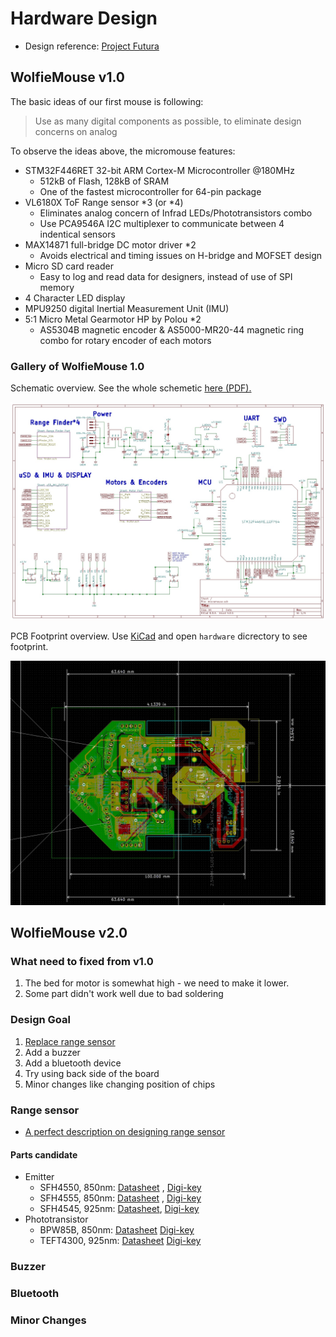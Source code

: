 # Hardware Design

* Design reference: [Project Futura](http://micromouseusa.com/?page_id=1342)

## WolfieMouse v1.0

The basic ideas of our first mouse is following:

> Use as many digital components as possible, to eliminate design concerns on analog

To observe the ideas above, the micromouse features:

* STM32F446RET 32-bit ARM Cortex-M Microcontroller @180MHz
  * 512kB of Flash, 128kB of SRAM
  * One of the fastest microcontroller for 64-pin package
* VL6180X ToF Range sensor \*3 (or \*4)
  * Eliminates analog concern of Infrad LEDs/Phototransistors combo
  * Use PCA9546A I2C multiplexer to communicate between 4 indentical sensors
* MAX14871 full-bridge DC motor driver \*2
  * Avoids electrical and timing issues on H-bridge and MOFSET design
* Micro SD card reader
  * Easy to log and read data for designers, instead of use of SPI memory
* 4 Character LED display
* MPU9250 digital Inertial Measurement Unit (IMU)
* 5:1 Micro Metal Gearmotor HP by Polou *2
  * AS5304B magnetic encoder & AS5000-MR20-44 magnetic ring combo for rotary encoder of each motors

### Gallery of WolfieMouse 1.0

Schematic overview. See the whole schemetic [here (PDF).](hardware_design/schematic_2017_Feb.pdf) 

![schematic_overview](hardware_design/schematic_2017_Feb-p1.jpg)

PCB Footprint overview. Use [KiCad](http://kicad-pcb.org/) and open `hardware` dicrectory to see footprint.

![pcb_overview](hardware_design/Footprint_2017_Feb.jpg)

## WolfieMouse v2.0

### What need to fixed from v1.0

1. The bed for motor is somewhat high - we need to make it lower.
2. Some part didn't work well due to bad soldering

### Design Goal

1. [Replace range sensor](#Range-sensor)
2. Add a buzzer
3. Add a bluetooth device
4. Try using back side of the board
5. Minor changes like changing position of chips

### Range sensor

* [A perfect description on designing range sensor](http://micromouseusa.com/wp-content/uploads/2014/02/lecture-5-Parts_design-choicespart1.pptx)

#### Parts candidate

* Emitter
  * SFH4550, 850nm: [Datasheet](http://www.osram-os.com/Graphics/XPic7/00209835_0.pdf)
  , [Digi-key](http://www.digikey.com/product-detail/en/osram-opto-semiconductors-inc/SFH-4550/475-1200-ND/806365)
  * SFH4555, 850nm: [Datasheet](http://www.osram-os.com/Graphics/XPic6/00209799_0.pdf)
  , [Digi-key](http://www.digikey.com/product-detail/en/osram-opto-semiconductors-inc/SFH-4555/475-3023-ND/2205957)
  * SFH4545, 925nm: [Datasheet](http://www.osram-os.com/Graphics/XPic4/00209805_0.pdf),
  [Digi-key](http://www.digikey.com/product-detail/en/osram-opto-semiconductors-inc/SFH-4545/475-2919-ND/2205955)
* Phototransistor
  * BPW85B, 850nm: [Datasheet](http://www.vishay.com/docs/81531/bpw85a.pdf)
  [Digi-key](http://www.digikey.com/product-detail/en/vishay-semiconductor-opto-division/BPW85B/BPW85B-ND/4071265)
  * TEFT4300, 925nm: [Datasheet](http://www.vishay.com/docs/81549/teft4300.pdf)
  [Digi-key](http://www.digikey.com/product-detail/en/vishay-semiconductor-opto-division/TEFT4300/751-1041-ND/1681175)

### Buzzer

### Bluetooth

### Minor Changes


